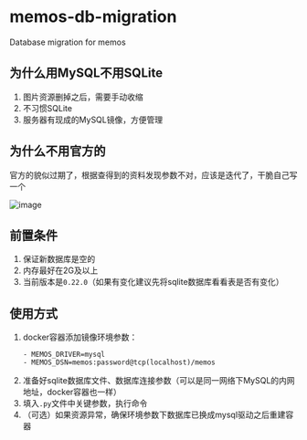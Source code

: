 # memos-db-migration
Database migration for memos

## 为什么用MySQL不用SQLite
1. 图片资源删掉之后，需要手动收缩
2. 不习惯SQLite
3. 服务器有现成的MySQL镜像，方便管理

## 为什么不用官方的
官方的貌似过期了，根据查得到的资料发现参数不对，应该是迭代了，干脆自己写一个  

![image](https://github.com/linzepore/memos-db-migration/assets/51522645/e391287a-b321-4ea3-bb71-0899608bcc3c)


## 前置条件
1. 保证新数据库是空的
2. 内存最好在2G及以上
3. 当前版本是`0.22.0`（如果有变化建议先将sqlite数据库看看表是否有变化）

## 使用方式
1. docker容器添加镜像环境参数：
   ```
   - MEMOS_DRIVER=mysql
   - MEMOS_DSN=memos:password@tcp(localhost)/memos
   ```
2. 准备好sqlite数据库文件、数据库连接参数（可以是同一网络下MySQL的内网地址，docker容器也一样）
3. 填入`.py`文件中关键参数，执行命令
4. （可选）如果资源异常，确保环境参数下数据库已换成mysql驱动之后重建容器
